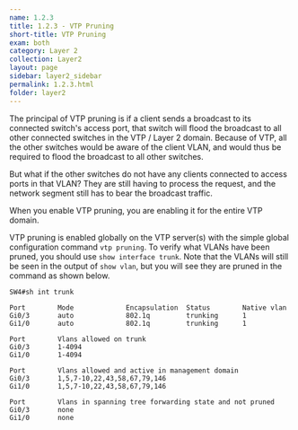 ```yaml
---
name: 1.2.3
title: 1.2.3 - VTP Pruning
short-title: VTP Pruning
exam: both
category: Layer 2
collection: Layer2
layout: page
sidebar: layer2_sidebar
permalink: 1.2.3.html
folder: layer2
---
```

The principal of VTP pruning is if a client sends a broadcast to its connected switch's access port, that switch will flood the broadcast to all other connected switches in the VTP / Layer 2 domain. Because of VTP, all the other switches would be aware of the client VLAN, and would thus be required to flood the broadcast to all other switches.

But what if the other switches do not have any clients connected to access ports in that VLAN? They are still having to process the request, and the network segment still has to bear the broadcast traffic.

When you enable VTP pruning, you are enabling it for the entire VTP domain.

VTP pruning is enabled globally on the VTP server(s) with the simple global configuration command `vtp pruning`. To verify what VLANs have been pruned, you should use `show interface trunk`. Note that the VLANs will still be seen in the output of `show vlan`, but you will see they are pruned in the command as shown below.
```
SW4#sh int trunk

Port        Mode             Encapsulation  Status        Native vlan
Gi0/3       auto             802.1q         trunking      1
Gi1/0       auto             802.1q         trunking      1

Port        Vlans allowed on trunk
Gi0/3       1-4094
Gi1/0       1-4094

Port        Vlans allowed and active in management domain
Gi0/3       1,5,7-10,22,43,58,67,79,146
Gi1/0       1,5,7-10,22,43,58,67,79,146

Port        Vlans in spanning tree forwarding state and not pruned
Gi0/3       none
Gi1/0       none
```
